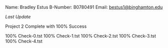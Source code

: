 Name:		Bradley Estus
B-Number:	B0780491
Email:		bestus1@binghamton.edu

*Last Update*

Project 2 Complete with 100% Success

100% Check-0.tst
100% Check-1.tst
100% Check-2.tst
100% Check-3.tst
100% Check-4.tst
